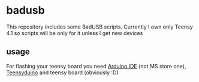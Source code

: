 # badusb

This repository includes some BadUSB scripts. Currently I own only Teensy 4.1 so scripts will be only for it unless I get new devices


## usage

For flashing your teensy board you need [Arduino IDE](https://www.arduino.cc/en/software)  (not MS store one), [Teensyduino](https://www.pjrc.com/teensy/td_download.html) and teensy board (obviously :D)
